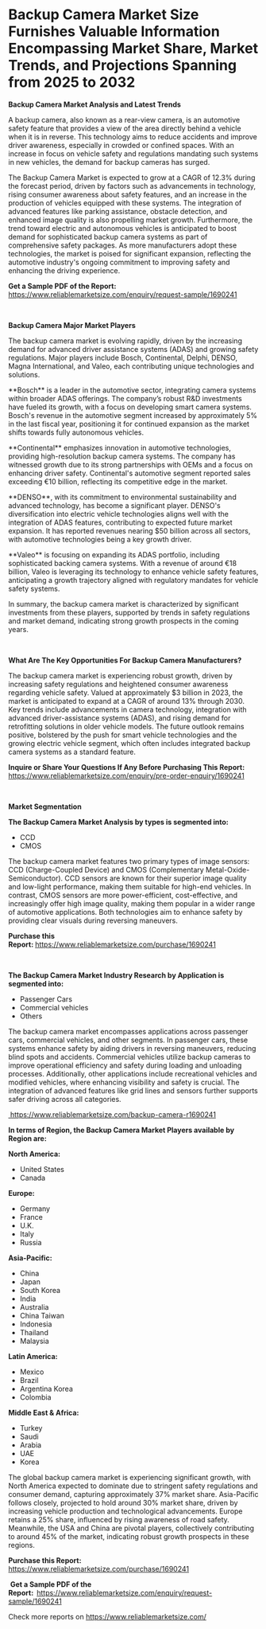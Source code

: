 <p><h1>Backup Camera Market Size Furnishes Valuable Information Encompassing Market Share, Market Trends, and Projections Spanning from 2025 to 2032</h1></p><p><strong>Backup Camera Market Analysis and Latest Trends</strong></p>
<p><p>A backup camera, also known as a rear-view camera, is an automotive safety feature that provides a view of the area directly behind a vehicle when it is in reverse. This technology aims to reduce accidents and improve driver awareness, especially in crowded or confined spaces. With an increase in focus on vehicle safety and regulations mandating such systems in new vehicles, the demand for backup cameras has surged.</p><p>The Backup Camera Market is expected to grow at a CAGR of 12.3% during the forecast period, driven by factors such as advancements in technology, rising consumer awareness about safety features, and an increase in the production of vehicles equipped with these systems. The integration of advanced features like parking assistance, obstacle detection, and enhanced image quality is also propelling market growth. Furthermore, the trend toward electric and autonomous vehicles is anticipated to boost demand for sophisticated backup camera systems as part of comprehensive safety packages. As more manufacturers adopt these technologies, the market is poised for significant expansion, reflecting the automotive industry's ongoing commitment to improving safety and enhancing the driving experience.</p></p>
<p><strong>Get a Sample PDF of the Report:&nbsp;</strong> <a href="https://www.reliablemarketsize.com/enquiry/request-sample/1690241?utm_campaign=2450&utm_medium=2&utm_source=Github&utm_content=ia&utm_term=30032025&utm_id=backup-camera">https://www.reliablemarketsize.com/enquiry/request-sample/1690241</a></p>
<p>&nbsp;</p>
<p><strong>Backup Camera Major Market Players</strong></p>
<p><p>The backup camera market is evolving rapidly, driven by the increasing demand for advanced driver assistance systems (ADAS) and growing safety regulations. Major players include Bosch, Continental, Delphi, DENSO, Magna International, and Valeo, each contributing unique technologies and solutions.</p><p>**Bosch** is a leader in the automotive sector, integrating camera systems within broader ADAS offerings. The company’s robust R&D investments have fueled its growth, with a focus on developing smart camera systems. Bosch's revenue in the automotive segment increased by approximately 5% in the last fiscal year, positioning it for continued expansion as the market shifts towards fully autonomous vehicles.</p><p>**Continental** emphasizes innovation in automotive technologies, providing high-resolution backup camera systems. The company has witnessed growth due to its strong partnerships with OEMs and a focus on enhancing driver safety. Continental's automotive segment reported sales exceeding €10 billion, reflecting its competitive edge in the market.</p><p>**DENSO**, with its commitment to environmental sustainability and advanced technology, has become a significant player. DENSO's diversification into electric vehicle technologies aligns well with the integration of ADAS features, contributing to expected future market expansion. It has reported revenues nearing $50 billion across all sectors, with automotive technologies being a key growth driver.</p><p>**Valeo** is focusing on expanding its ADAS portfolio, including sophisticated backing camera systems. With a revenue of around €18 billion, Valeo is leveraging its technology to enhance vehicle safety features, anticipating a growth trajectory aligned with regulatory mandates for vehicle safety systems.</p><p>In summary, the backup camera market is characterized by significant investments from these players, supported by trends in safety regulations and market demand, indicating strong growth prospects in the coming years.</p></p>
<p>&nbsp;</p>
<p><strong>What Are The Key Opportunities For Backup Camera Manufacturers?</strong></p>
<p><p>The backup camera market is experiencing robust growth, driven by increasing safety regulations and heightened consumer awareness regarding vehicle safety. Valued at approximately $3 billion in 2023, the market is anticipated to expand at a CAGR of around 13% through 2030. Key trends include advancements in camera technology, integration with advanced driver-assistance systems (ADAS), and rising demand for retrofitting solutions in older vehicle models. The future outlook remains positive, bolstered by the push for smart vehicle technologies and the growing electric vehicle segment, which often includes integrated backup camera systems as a standard feature.</p></p>
<p><strong>Inquire or Share Your Questions If Any Before Purchasing This Report:</strong> <a href="https://www.reliablemarketsize.com/enquiry/pre-order-enquiry/1690241?utm_campaign=2450&utm_medium=2&utm_source=Github&utm_content=ia&utm_term=30032025&utm_id=backup-camera">https://www.reliablemarketsize.com/enquiry/pre-order-enquiry/1690241</a></p>
<p>&nbsp;</p>
<p><strong>Market Segmentation</strong></p>
<p><strong>The Backup Camera Market Analysis by types is segmented into:</strong></p>
<p><ul><li>CCD</li><li>CMOS</li></ul></p>
<p><p>The backup camera market features two primary types of image sensors: CCD (Charge-Coupled Device) and CMOS (Complementary Metal-Oxide-Semiconductor). CCD sensors are known for their superior image quality and low-light performance, making them suitable for high-end vehicles. In contrast, CMOS sensors are more power-efficient, cost-effective, and increasingly offer high image quality, making them popular in a wider range of automotive applications. Both technologies aim to enhance safety by providing clear visuals during reversing maneuvers.</p></p>
<p><strong>Purchase this Report:&nbsp;</strong><a href="https://www.reliablemarketsize.com/purchase/1690241?utm_campaign=2450&utm_medium=2&utm_source=Github&utm_content=ia&utm_term=30032025&utm_id=backup-camera">https://www.reliablemarketsize.com/purchase/1690241</a></p>
<p>&nbsp;</p>
<p><strong>The Backup Camera Market Industry Research by Application is segmented into:</strong></p>
<p><ul><li>Passenger Cars</li><li>Commercial vehicles</li><li>Others</li></ul></p>
<p><p>The backup camera market encompasses applications across passenger cars, commercial vehicles, and other segments. In passenger cars, these systems enhance safety by aiding drivers in reversing maneuvers, reducing blind spots and accidents. Commercial vehicles utilize backup cameras to improve operational efficiency and safety during loading and unloading processes. Additionally, other applications include recreational vehicles and modified vehicles, where enhancing visibility and safety is crucial. The integration of advanced features like grid lines and sensors further supports safer driving across all categories.</p></p>
<p><a href="https://www.reliablemarketsize.com/backup-camera-r1690241?utm_campaign=2450&utm_medium=2&utm_source=Github&utm_content=ia&utm_term=30032025&utm_id=backup-camera">&nbsp;https://www.reliablemarketsize.com/backup-camera-r1690241</a></p>
<p><strong>In terms of Region, the Backup Camera Market Players available by Region are:</strong></p>
<p>
    <p> <strong> North America: </strong>
        <ul>
            <li>United States</li>
            <li>Canada</li>
        </ul>
        </p> 
    <p> <strong> Europe: </strong>
        <ul>
            <li>Germany</li>
            <li>France</li>
            <li>U.K.</li>
            <li>Italy</li>
            <li>Russia</li>
        </ul>
        </p> 
    <p> <strong> Asia-Pacific: </strong>
        <ul>
            <li>China</li>
            <li>Japan</li>
            <li>South Korea</li>
            <li>India</li>
            <li>Australia</li>
            <li>China Taiwan</li>
            <li>Indonesia</li>
            <li>Thailand</li>
            <li>Malaysia</li>
        </ul>
        </p> 
    <p> <strong> Latin America: </strong>
        <ul>
            <li>Mexico</li>
            <li>Brazil</li>
            <li>Argentina Korea</li>
            <li>Colombia</li>
        </ul>
        </p> 
    <p> <strong> Middle East & Africa: </strong>
        <ul>
            <li>Turkey</li>
            <li>Saudi</li>
            <li>Arabia</li>
            <li>UAE</li>
            <li>Korea</li>
        </ul>
    </p>
    </p>
<p><p>The global backup camera market is experiencing significant growth, with North America expected to dominate due to stringent safety regulations and consumer demand, capturing approximately 37% market share. Asia-Pacific follows closely, projected to hold around 30% market share, driven by increasing vehicle production and technological advancements. Europe retains a 25% share, influenced by rising awareness of road safety. Meanwhile, the USA and China are pivotal players, collectively contributing to around 45% of the market, indicating robust growth prospects in these regions.</p></p>
<p><strong>Purchase this Report: </strong><a href="https://www.reliablemarketsize.com/purchase/1690241?utm_campaign=2450&utm_medium=2&utm_source=Github&utm_content=ia&utm_term=30032025&utm_id=backup-camera">https://www.reliablemarketsize.com/purchase/1690241</a></p>
<p>&nbsp;<strong>Get a Sample PDF of the Report:&nbsp;&nbsp;</strong><a href="https://www.reliablemarketsize.com/enquiry/request-sample/1690241?utm_campaign=2450&utm_medium=2&utm_source=Github&utm_content=ia&utm_term=30032025&utm_id=backup-camera">https://www.reliablemarketsize.com/enquiry/request-sample/1690241</a></p>
<p><strong></strong></p>
<p>Check more reports on <a href="https://www.reliablemarketsize.com/?utm_campaign=2450&utm_medium=2&utm_source=Github&utm_content=ia&utm_term=30032025&utm_id=backup-camera">https://www.reliablemarketsize.com/</a></p>